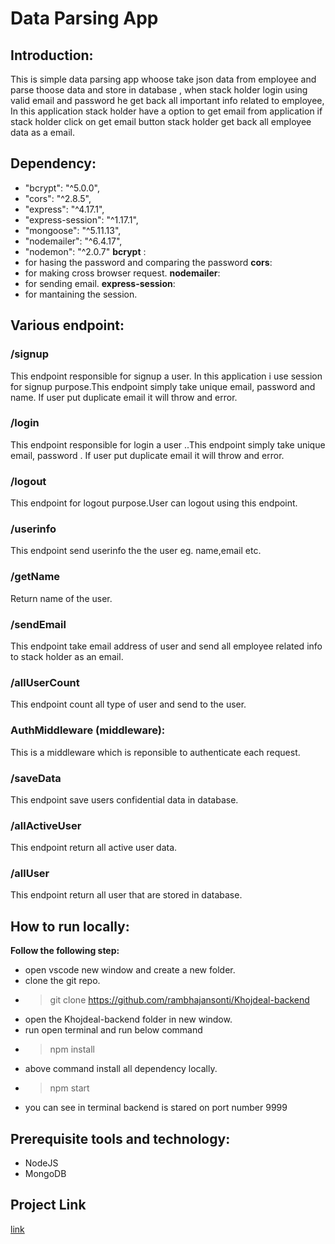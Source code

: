 # Data Parsing App

## Introduction:

This is simple data parsing app whoose take json data from employee and parse thoose data and store in database , when stack holder login using valid email and password he get back all important info related to employee, In this application stack holder have a option to get email from application if stack holder click on get email button stack holder get back all employee data as a email.

## Dependency:

-  "bcrypt": "^5.0.0",
-  "cors": "^2.8.5",
-  "express": "^4.17.1",
-  "express-session": "^1.17.1",
-  "mongoose": "^5.11.13",
-  "nodemailer": "^6.4.17",
-  "nodemon": "^2.0.7"
   **bcrypt** :
-  for hasing the password and comparing the password
   **cors**:
-  for making cross browser request.
   **nodemailer**:
-  for sending email.
   **express-session**:
-  for mantaining the session.

## Various endpoint:

### /signup

This endpoint responsible for signup a user. In this application i use session for signup purpose.This endpoint simply take unique email, password and name. If user put duplicate email it will throw and error.

### /login

This endpoint responsible for login a user ..This endpoint simply take unique email, password . If user put duplicate email it will throw and error.

### /logout

This endpoint for logout purpose.User can logout using this endpoint.

### /userinfo

This endpoint send userinfo the the user eg. name,email etc.

### /getName

Return name of the user.

### /sendEmail

This endpoint take email address of user and send all employee related info to stack holder as an email.

### /allUserCount

This endpoint count all type of user and send to the user.

### AuthMiddleware (middleware):

This is a middleware which is reponsible to authenticate each request.

### /saveData

This endpoint save users confidential data in database.

### /allActiveUser

This endpoint return all active user data.

### /allUser

This endpoint return all user that are stored in database.

## How to run locally:

**Follow the following step:**

-  open vscode new window and create a new folder.
-  clone the git repo.
-  > git clone https://github.com/rambhajansonti/Khojdeal-backend
-  open the Khojdeal-backend folder in new window.
-  run open terminal and run below command
-  > npm install
-  above command install all dependency locally.
-  > npm start
-  you can see in terminal backend is stared on port number 9999

## Prerequisite tools and technology:

-  NodeJS
-  MongoDB

## Project Link

[link](https://github.com/rambhajansonti/Khojdeal-backend)
